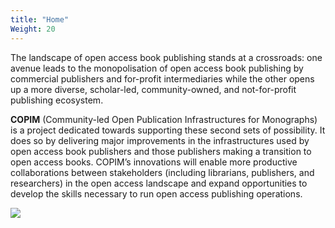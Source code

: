```yaml
---
title: "Home"
Weight: 20
---
```

The landscape of open access book publishing stands at a crossroads: one avenue leads to the monopolisation of open access book publishing by commercial publishers and for-profit intermediaries while the other opens up a more diverse, scholar-led, community-owned, and not-for-profit publishing ecosystem. 

**COPIM** (Community-led Open Publication Infrastructures for Monographs) is a project dedicated towards supporting these second sets of possibility. It does so by delivering major improvements in the infrastructures used by open access book publishers and those publishers making a transition to open access books. COPIM’s innovations will enable more productive collaborations between stakeholders (including librarians, publishers, and researchers) in the open access landscape and expand opportunities to develop the skills necessary to run open access publishing operations.

![](/images/copim-logo.png)
